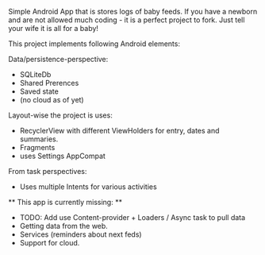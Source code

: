 Simple Android App that is stores logs of baby feeds.
If you have a newborn and are not allowed much coding - it is a perfect project to fork.
Just tell your wife it is all for a baby!

This project implements following Android elements:

Data/persistence-perspective:
 - SQLiteDb
 - Shared Prerences
 - Saved state
 - (no cloud as of yet)

Layout-wise the project is uses:
 - RecyclerView with different ViewHolders for entry, dates and summaries.
 - Fragments
 - uses Settings AppCompat

From task perspectives:
 - Uses multiple Intents for various activities

** This app is currently missing: **
 - TODO: Add use Content-provider + Loaders / Async task to pull data
 - Getting data from the web.
 - Services (reminders about next feds)
 - Support for cloud.



